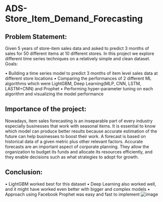 # ADS-Store_Item_Demand_Forecasting

## Problem Statement:

Given 5 years of store-item sales data and asked to predict 3 months of sales for 50 different items at 10 different stores.
In this project we explore different time series techniques on a relatively simple and clean dataset.
Goals:

•	Building a time series model to predict 3 months of item level sales data at different store locations
•	Comparing the performances of 2 different ML algorithms which were LightGBM, Deep Learning(MLP, CNN, LSTM, LASTM+CNN) and Prophet
•	Performing hyper-parameter tuning on each algorithm and visualizing the model performance

## Importance of the project:

Nowadays, item sales forecasting is an inseparable part of every industry especially businesses that work with seasonal items. It is essential to know which model can produce better results because accurate estimation of the future can help businesses to boost their work. A forecast is based on historical data of a given metric plus other relevant factors. Accurate forecasts are an important aspect of corporate planning. They allow the organization to budget its funds and allocate its resources efficiently, and they enable decisions such as what strategies to adopt for growth.

## Conclusion:

•	LightGBM worked best for this dataset
•	Deep Learning also worked well, and it might have worked even better with bigger and complex models
•	Approach using Facebook Prophet was easy and fast to implement 
![image](https://user-images.githubusercontent.com/75978103/185673164-746c9a90-e500-4785-8704-b051e3303cc9.png)

